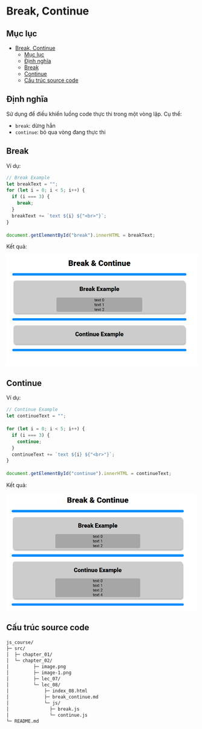 # Break, Continue

## Mục lục

- [Break, Continue](#break-continue)
  - [Mục lục](#mục-lục)
  - [Định nghĩa](#định-nghĩa)
  - [Break](#break)
  - [Continue](#continue)
  - [Cấu trúc source code](#cấu-trúc-source-code)

## Định nghĩa

Sử dụng để điều khiển luồng code thực thi trong một vòng lặp. Cụ thể:

- `break`: dừng hẳn
- `continue`: bỏ qua vòng đang thực thi

## Break

Ví dụ:

```js
// Break Example
let breakText = "";
for (let i = 0; i < 5; i++) {
  if (i === 3) {
    break;
  }
  breakText += `text ${i} ${"<br>"}`;
}

document.getElementById("break").innerHTML = breakText;
```

Kết quả:

![alt text](image.png)

## Continue

Ví dụ:

```js
// Continue Example
let continueText = "";

for (let i = 0; i < 5; i++) {
  if (i === 3) {
    continue;
  }
  continueText += `text ${i} ${"<br>"}`;
}

document.getElementById("continue").innerHTML = continueText;
```

Kết quả:

![alt text](image-1.png)

## Cấu trúc source code

```
js_course/
├─ src/
│  ├─ chapter_01/
│  └─ chapter_02/
│         ├─ image.png
│         ├─ image-1.png
│         ├─ lec_07/
│         └─ lec_08/
│             ├─ index_08.html
│             ├─ break_continue.md
│             └─ js/
│               ├─ break.js
│               └─ continue.js
└─ README.md
```

